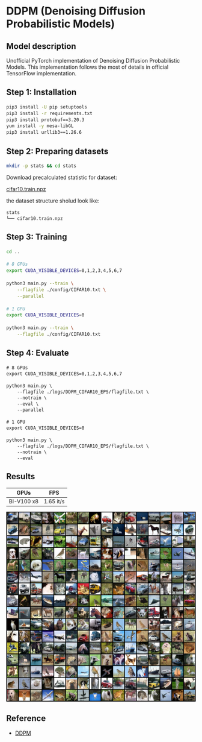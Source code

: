 # DDPM (Denoising Diffusion Probabilistic Models)

## Model description

Unofficial PyTorch implementation of Denoising Diffusion Probabilistic Models. This implementation follows the most of details in official TensorFlow implementation. 

## Step 1: Installation


```bash
pip3 install -U pip setuptools
pip3 install -r requirements.txt
pip3 install protobuf==3.20.3
yum install -y mesa-libGL 
pip3 install urllib3==1.26.6

```


## Step 2: Preparing datasets


```bash
mkdir -p stats && cd stats
```

Download precalculated statistic for dataset:

[cifar10.train.npz](https://drive.google.com/drive/folders/1UBdzl6GtNMwNQ5U-4ESlIer43tNjiGJC)

the dataset structure sholud look like:

```
stats
└── cifar10.train.npz
```

## Step 3: Training


```bash
cd ..

# 8 GPUs
export CUDA_VISIBLE_DEVICES=0,1,2,3,4,5,6,7

python3 main.py --train \
    --flagfile ./config/CIFAR10.txt \
    --parallel

# 1 GPU
export CUDA_VISIBLE_DEVICES=0

python3 main.py --train \
    --flagfile ./config/CIFAR10.txt
```

## Step 4: Evaluate

```
# 8 GPUs
export CUDA_VISIBLE_DEVICES=0,1,2,3,4,5,6,7

python3 main.py \
    --flagfile ./logs/DDPM_CIFAR10_EPS/flagfile.txt \
    --notrain \
    --eval \
    --parallel

# 1 GPU
export CUDA_VISIBLE_DEVICES=0

python3 main.py \
    --flagfile ./logs/DDPM_CIFAR10_EPS/flagfile.txt \
    --notrain \
    --eval
```


## Results

| GPUs | FPS  |
| ------ | -------- |
| BI-V100 x8 | 1.65 it/s |

![image](images/cifar10_samples.png)

## Reference
- [DDPM](https://github.com/w86763777/pytorch-ddpm/tree/master)
